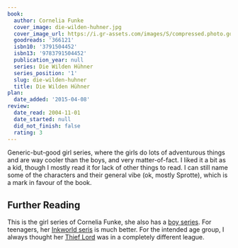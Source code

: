 ```yaml
---
book:
  author: Cornelia Funke
  cover_image: die-wilden-huhner.jpg
  cover_image_url: https://i.gr-assets.com/images/S/compressed.photo.goodreads.com/books/1174151858l/366121._SX318_.jpg
  goodreads: '366121'
  isbn10: '3791504452'
  isbn13: '9783791504452'
  publication_year: null
  series: Die Wilden Hühner
  series_position: '1'
  slug: die-wilden-huhner
  title: Die Wilden Hühner
plan:
  date_added: '2015-04-08'
review:
  date_read: 2004-11-01
  date_started: null
  did_not_finish: false
  rating: 3
---
```


Generic-but-good girl series, where the girls do lots of adventurous things and are way cooler than the boys, and very
matter-of-fact. I liked it a bit as a kid, though I mostly read it for lack of other things to read. I can still name
some of the characters and their general vibe (ok, mostly Sprotte), which is a mark in favour of the book.

## Further Reading

This is the girl series of Cornelia Funke, she also has a [boy
series](https://books.rixx.de/reviews/2001/ghosthunters-and-the-incredibly-revolting-ghost). For teenagers, her
[Inkworld seris](https://books.rixx.de/reviews/2006/inkheart) is much better. For the intended age group, I always
thought her [Thief Lord](https://books.rixx.de/reviews/2001/herr-der-diebe) was in a completely different league.
